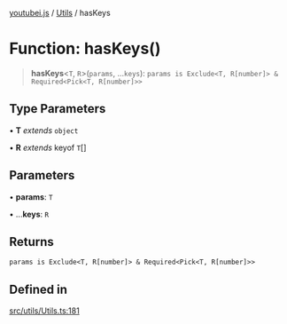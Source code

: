 [youtubei.js](../../../README.md) / [Utils](../README.md) / hasKeys

# Function: hasKeys()

> **hasKeys**\<`T`, `R`\>(`params`, ...`keys`): `params is Exclude<T, R[number]> & Required<Pick<T, R[number]>>`

## Type Parameters

• **T** *extends* `object`

• **R** *extends* keyof `T`[]

## Parameters

• **params**: `T`

• ...**keys**: `R`

## Returns

`params is Exclude<T, R[number]> & Required<Pick<T, R[number]>>`

## Defined in

[src/utils/Utils.ts:181](https://github.com/LuanRT/YouTube.js/blob/af92984523f90200a18314b94478a2697c9deab0/src/utils/Utils.ts#L181)
